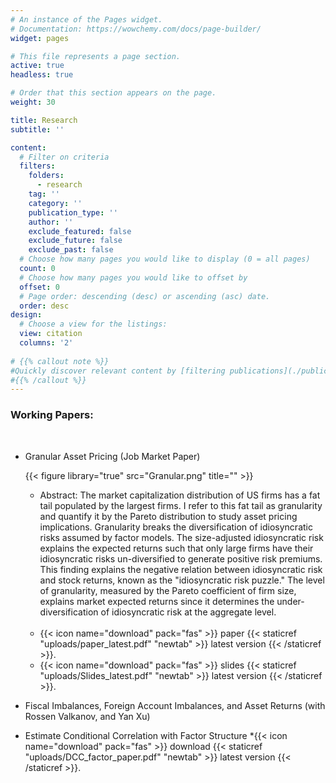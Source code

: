 ```yaml
---
# An instance of the Pages widget.
# Documentation: https://wowchemy.com/docs/page-builder/
widget: pages

# This file represents a page section.
active: true
headless: true

# Order that this section appears on the page.
weight: 30

title: Research
subtitle: ''

content:
  # Filter on criteria
  filters:
    folders:
      - research
    tag: ''
    category: ''
    publication_type: ''
    author: ''
    exclude_featured: false
    exclude_future: false
    exclude_past: false
  # Choose how many pages you would like to display (0 = all pages)
  count: 0
  # Choose how many pages you would like to offset by
  offset: 0
  # Page order: descending (desc) or ascending (asc) date.
  order: desc
design:
  # Choose a view for the listings:
  view: citation
  columns: '2'
  
# {{% callout note %}}
#Quickly discover relevant content by [filtering publications](./publication/).
#{{% /callout %}}
---
```


### Working Papers:
<p>&nbsp;</p>

* Granular Asset Pricing (Job Market Paper)

  {{< figure library="true" src="Granular.png" title="" >}}
  * Abstract: The market capitalization distribution of US firms has a fat tail populated by the largest firms. I refer to this fat tail as granularity and quantify it by the Pareto distribution to study asset pricing implications. Granularity breaks the diversification of idiosyncratic risks assumed by factor models. The size-adjusted idiosyncratic risk explains the expected returns such that only large firms have their idiosyncratic risks un-diversified to generate positive risk premiums. This finding explains the negative relation between idiosyncratic risk and stock returns, known as the "idiosyncratic risk puzzle." The level of granularity, measured by the Pareto coefficient of firm size, explains market expected returns since it determines the under-diversification of idiosyncratic risk at the aggregate level.
<br> </br>
  * {{< icon name="download" pack="fas" >}} paper {{< staticref "uploads/paper_latest.pdf" "newtab" >}} latest version {{< /staticref >}}.
  * {{< icon name="download" pack="fas" >}} slides {{< staticref "uploads/Slides_latest.pdf" "newtab" >}} latest version {{< /staticref >}}.
  


* Fiscal Imbalances, Foreign Account Imbalances, and Asset Returns
(with Rossen Valkanov, and Yan Xu)

* Estimate Conditional Correlation with Factor Structure
  *{{< icon name="download" pack="fas" >}} download {{< staticref "uploads/DCC_factor_paper.pdf" "newtab" >}} latest version {{< /staticref >}}.









